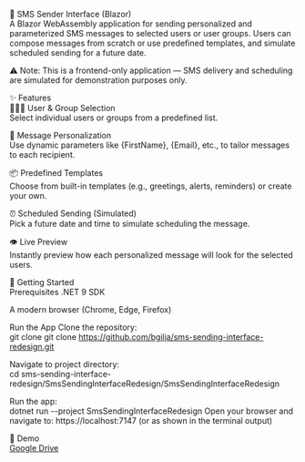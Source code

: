 📲 SMS Sender Interface (Blazor)  
A Blazor WebAssembly application for sending personalized and parameterized SMS messages to selected users or user groups. Users can compose messages from scratch or use predefined templates, and simulate scheduled sending for a future date.

⚠️ Note: This is a frontend-only application — SMS delivery and scheduling are simulated for demonstration purposes only.

✨ Features  
🧑‍🤝‍🧑 User & Group Selection  
Select individual users or groups from a predefined list.

📝 Message Personalization  
Use dynamic parameters like {FirstName}, {Email}, etc., to tailor messages to each recipient.

📦 Predefined Templates  
Choose from built-in templates (e.g., greetings, alerts, reminders) or create your own.

⏰ Scheduled Sending (Simulated)  
Pick a future date and time to simulate scheduling the message.

👁️ Live Preview  
Instantly preview how each personalized message will look for the selected users.

🚀 Getting Started  
Prerequisites
.NET 9 SDK

A modern browser (Chrome, Edge, Firefox)

Run the App
Clone the repository:  
git clone git clone https://github.com/bgilja/sms-sending-interface-redesign.git

Navigate to project directory:  
cd sms-sending-interface-redesign/SmsSendingInterfaceRedesign/SmsSendingInterfaceRedesign

Run the app:  
dotnet run --project SmsSendingInterfaceRedesign
Open your browser and navigate to:
https://localhost:7147 (or as shown in the terminal output)

🧪 Demo  
[Google Drive](https://drive.google.com/file/d/1Br6uUVT1rdep-iFOUTCNVsIRQUWngw5o/view?usp=drive_link)
